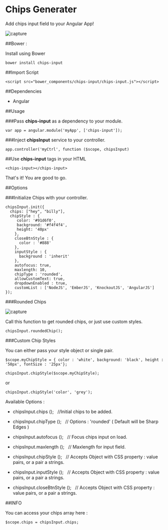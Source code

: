 # Chips Generater
Add chips input field to your Angular App!

![capture](https://cloud.githubusercontent.com/assets/14832322/20634354/01f8a3dc-b376-11e6-90b3-2de59dd10b72.JPG)

##Bower :

Install using Bower

`bower install chips-input`

##Import Script

`<script src="bower_components/chips-input/chips-input.js"></script>`

##Dependencies

- Angular

##Usage

###Pass **chips-input** as a dependency to your module.

`var app = angular.module('myApp', ['chips-input']);`

###Inject **chipsInput** service to your controller.

`app.controller('myCtrl', function ($scope, chipsInput)`

##Use **chips-input** tags in your HTML

`<chips-input></chips-input>`

That's it! You are good to go.

##Options

###Initialize Chips with your controller.

```
chipsInput.init({
  chips: ["hey", "billy"], 
  chipStyle : {
     color: '#91d6f0', 
     background: '#f4f4f4', 
     height: '40px'
    }, 
    closeBtnStyle : {
      color : '#888'
    }, 
    inputStyle : {
      background : 'inherit'
    }, 
    autofocus: true, 
    maxlength: 10, 
    chipType : 'rounded',
    allowCustomText: true, 
    dropdownEnabled : true, 
    customList : ['NodeJS', 'EmberJS', 'KnockoutJS', 'AngularJS']
});
```

###Rounded Chips

![capture](https://cloud.githubusercontent.com/assets/14832322/20646998/e5f59d32-b4ad-11e6-89fa-ef51f8fd3719.JPG)

Call this function to get rounded chips, or just use custom styles.

`chipsInput.roundedChip();`

###Custom Chip Styles

You can either pass your style object or single pair.

```
$scope.myChipStyle = { color : 'white', background: 'black', height : '50px', fontSize : '25px'};

chipsInput.chipStyle($scope.myChipStyle);
```

or

`chipsInput.chipStyle('color', 'grey');`


Available Options : 

* chipsInput.chips (); &nbsp;&nbsp;//Initial chips to be added.

* chipsInput.chipType ();  &nbsp;&nbsp;// Options : 'rounded' ( Default will be Sharp Edges )

* chipsInput.autofocus ();  &nbsp;&nbsp;// Focus chips input on load.

* chipsInput.maxlength ();  &nbsp;&nbsp;// Maxlength for input field.

* chipsInput.chipStyle ();  &nbsp;&nbsp;// Accepts Object with CSS property : value pairs, or a pair a strings.

* chipsInput.inputStyle ();   &nbsp;&nbsp;// Accepts Object with CSS property : value pairs, or a pair a strings.

* chipsInput.closeBtnStyle ();   &nbsp;&nbsp;// Accepts Object with CSS property : value pairs, or a pair a strings.



##INFO

You can access your chips array here : 

`$scope.chips = chipsInput.chips;`

